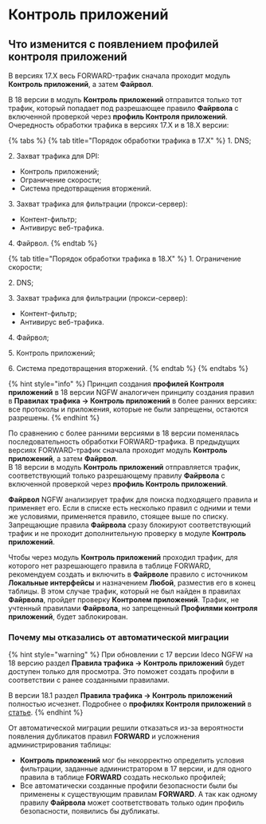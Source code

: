 # Контроль приложений

## Что изменится с появлением профилей контроля приложений

В версиях 17.X весь FORWARD-трафик сначала проходит модуль **Контроль приложений**, а затем **Файрвол**.

В 18 версии в модуль **Контроль приложений** отправится только тот трафик, который попадает под разрешающее правило **Файрвола** с включенной проверкой через **профиль Контроля приложений**. Очередность обработки трафика в версиях 17.X и в 18.Х версии:

{% tabs %}
{% tab title="Порядок обработки трафика в 17.Х" %}
1\. DNS;

2\. Захват трафика для DPI:

* Контроль приложений;
* Ограничение скорости;
* Система предотвращения вторжений.

3\. Захват трафика для фильтрации (прокси-сервер):

* Контент-фильтр;
* Антивирус веб-трафика.

4\. Файрвол.
{% endtab %}

{% tab title="Порядок обработки трафика в 18.Х" %}
1\. Ограничение скорости;

2\. DNS;

3\. Захват трафика для фильтрации (прокси-сервер):

* Контент-фильтр;
* Антивирус веб-трафика.

4\. Файрвол;

5\. Контроль приложений;

6\. Система предотвращения вторжений.
{% endtab %}
{% endtabs %}

{% hint style="info" %}
Принцип создания **профилей Контроля приложений** в 18 версии NGFW аналогичен принципу создания правил в **Правилах трафика -> Контроль приложений** в более ранних версиях: все протоколы и приложения, которые не были запрещены, остаются разрешены.
{% endhint %}

По сравнению с более ранними версиями в 18 версии поменялась последовательность обработки FORWARD-трафика. В предыдущих версиях FORWARD-трафик сначала проходит модуль **Контроль приложений**, а затем **Файрвол**. \
В 18 версии в модуль **Контроль приложений** отправляется трафик, соответствующий только разрешающему правилу **Файрвола** с включенной проверкой через **профиль Контроль приложений**.

**Файрвол** NGFW анализирует трафик для поиска подходящего правила и применяет его. Если в списке есть несколько правил с одними и теми же условиями, применяется правило, стоящее выше по списку. \
Запрещающие правила **Файрвола** сразу блокируют соответствующий трафик и не проходит дополнительную проверку в модуле **Контроль приложений**.

Чтобы через модуль **Контроль приложений** проходил трафик, для которого нет разрешающего правила в таблице FORWARD, рекомендуем создать и включить в **Файрволе** правило с источником **Локальные интерфейсы** и назначением **Любой**, разместив его в конец таблицы. В этом случае трафик, который не был найден в правилах **Файрвола**, пройдет проверку **Контролем приложений**. Трафик, не учтенный правилами **Файрвола**, но запрещенный **Профилями контроля приложений**, будет заблокирован.

### Почему мы отказались от автоматической миграции

{% hint style="warning" %}
При обновлении с 17 версии Ideco NGFW на 18 версию раздел **Правила трафика -> Контроль приложений** будет доступен только для просмотра. Это поможет создать профили в соответствии с ранее созданными правилами. 

В версии 18.1 раздел **Правила трафика -> Контроль приложений** полностью исчезнет. Подробнее о **профилях Контроля приложений** в [статье](/settings/security-profiles/application-control.md).
{% endhint %}

От автоматической миграции решили отказаться из-за вероятности появления дубликатов правил **FORWARD** и усложнения администрирования таблицы: 
* **Контроль приложений** мог бы некорректно определить условия фильтрации, заданные администратором в 17 версии, и для одного правила в таблице **FORWARD** создать несколько профилей; 
* Все автоматически созданные профили безопасности были бы применены к существующим правилам **FORWARD**. А так как одному правилу **Файрвола** может соответствовать только один профиль безопасности, появились бы дубликаты.